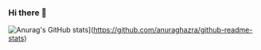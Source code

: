 ### Hi there 👋
![Anurag's GitHub stats](https://github-readme-stats.vercel.app/api?username=duynguyen2505)](https://github.com/anuraghazra/github-readme-stats)
<!--
**duynguyen2505/duynguyen2505** is a ✨ _special_ ✨ repository because its `README.md` (this file) appears on your GitHub profile.

Here are some ideas to get you started:

- 🔭 I’m currently working on ...
- 🌱 I’m currently learning ...
- 👯 I’m looking to collaborate on ...
- 🤔 I’m looking for help with ...
- 💬 Ask me about ...
- 📫 How to reach me: ...
- 😄 Pronouns: ...
- ⚡ Fun fact: ...
-->

